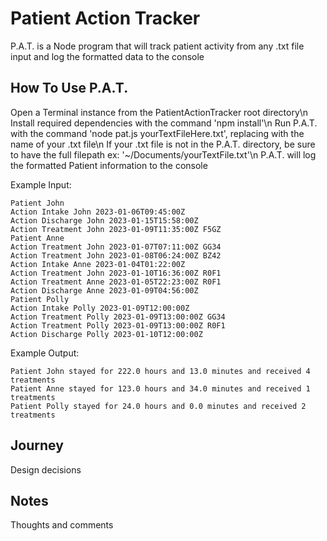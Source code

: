# Patient Action Tracker
P.A.T. is a Node program that will track patient activity from any .txt file input and log the formatted data to the console

## How To Use P.A.T.
Open a Terminal instance from the PatientActionTracker root directory\n
Install required dependencies with the command 'npm install'\n
Run P.A.T. with the command 'node pat.js yourTextFileHere.txt', replacing with the name of your .txt file\n
If your .txt file is not in the P.A.T. directory, be sure to have the full filepath ex: '~/Documents/yourTextFile.txt'\n
P.A.T. will log the formatted Patient information to the console

Example Input:

```
Patient John
Action Intake John 2023-01-06T09:45:00Z
Action Discharge John 2023-01-15T15:58:00Z
Action Treatment John 2023-01-09T11:35:00Z F5GZ
Patient Anne
Action Treatment John 2023-01-07T07:11:00Z GG34
Action Treatment John 2023-01-08T06:24:00Z BZ42
Action Intake Anne 2023-01-04T01:22:00Z
Action Treatment John 2023-01-10T16:36:00Z R0F1
Action Treatment Anne 2023-01-05T22:23:00Z R0F1
Action Discharge Anne 2023-01-09T04:56:00Z
Patient Polly
Action Intake Polly 2023-01-09T12:00:00Z
Action Treatment Polly 2023-01-09T13:00:00Z GG34
Action Treatment Polly 2023-01-09T13:00:00Z R0F1
Action Discharge Polly 2023-01-10T12:00:00Z
```

Example Output:

```
Patient John stayed for 222.0 hours and 13.0 minutes and received 4 treatments
Patient Anne stayed for 123.0 hours and 34.0 minutes and received 1 treatments
Patient Polly stayed for 24.0 hours and 0.0 minutes and received 2 treatments
```


## Journey
Design decisions
## Notes
Thoughts and comments

